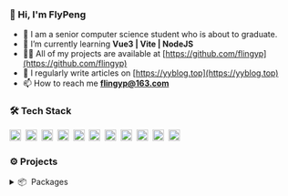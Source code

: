 ### 👋 Hi, I'm FlyPeng

- 🔭 I am a senior computer science student who is about to graduate.
- 🌱 I’m currently learning **Vue3 | Vite | NodeJS**
- 👨‍💻 All of my projects are available at [https://github.com/flingyp](https://github.com/flingyp)
- 📝 I regularly write articles on [https://yyblog.top](https://yyblog.top)
- 📫 How to reach me **flingyp@163.com**

### 🛠 Tech Stack

<code><img height="20" src="https://api.iconify.design/skill-icons:vuejs-dark.svg"></code>&nbsp;
<code><img height="20" src="https://api.iconify.design/skill-icons:typescript.svg"></code>&nbsp;
<code><img height="20" src="https://api.iconify.design/skill-icons:vite-dark.svg"></code>&nbsp;
<code><img height="20" src="https://api.iconify.design/skill-icons:nuxtjs-dark.svg"></code>&nbsp;
<code><img height="20" src="https://api.iconify.design/skill-icons:tailwindcss-dark.svg"></code>&nbsp;
<code><img height="20" src="https://api.iconify.design/skill-icons:nodejs-dark.svg"></code>&nbsp;
<code><img height="20" src="https://api.iconify.design/logos:vueuse.svg"></code>&nbsp;
<code><img height="20" src="https://api.iconify.design/skill-icons:vite-dark.svg"></code>&nbsp;
<code><img height="20" src="https://api.iconify.design/skill-icons:nestjs-dark.svg"></code>&nbsp;
<code><img height="20" src="https://api.iconify.design/devicon:git.svg"></code>&nbsp;
<code><img height="20" src="https://api.iconify.design/skill-icons:github-dark.svg"></code>&nbsp;

### ⚙️ Projects

<details>
  <summary>📦 &nbsp;Packages</summary>

#### Open projects

- [VAdmire Admin](https://github.com/flingyp/vadmire-admin) - 一款基于 Vue3 + TypeScript + NaiveUI 等技术栈搭建的后台系统
- [@flypeng/tool](https://github.com/flingyp/flypeng-tool) - Integrate a collection of common tools and methods
- [vitepress-demo-preview](https://github.com/flingyp/vitepress-demo-preview) - ⚙️⚙️⚙️ Vue component demo preview and source code show of vitepress
- [vite-plugin-clear-console](https://github.com/flingyp/vite-plugin-clear-console) - The plugin is used to clear all console output in the production environment
 
#### Personal tools
  
- [@flypeng/eslint-config](https://github.com/flingyp/eslint-config) - Flingyp's eslint config 
 
#### Basic starters
  
- [Vue Starter](https://github.com/flingyp/vue-starter) - Starter template of Vue Application
- [VCom Starter](https://github.com/flingyp/vcom-starter) - Starter template of Development Vue Component
- [TypeScript Starter](https://github.com/flingyp/ts-starter) - Starter template for TypeScript library
- [Vitepress Starter](https://github.com/flingyp/vitepress-starter) - Starter template for Vitepress Docs
- [Nest Starter](https://github.com/flingyp/nest-starter) - Starter template for Nest services
  
</details>
